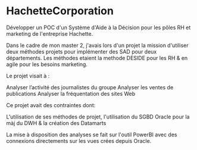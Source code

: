 # HachetteCorporation
Développer un POC d'un Système d'Aide à la Décision pour les pôles RH et marketing de l'entreprise Hachette. 

Dans le cadre de mon master 2, j'avais lors d'un projet la mission d'utiliser deux méthodes projets pour implémenter des SAD pour deux départements. 
Les méthodes etaient la methode DESIDE pour les RH & en agile pour les besoins marketing.

Le projet visait à :

Analyser l’activité des journalistes du groupe 
Analyser les ventes de publications
Analyser la fréquentation des sites Web

Ce projet avait des contraintes dont:

L'utilisation de ses méthodes de projet, l'utilisation du SGBD Oracle pour la màj du DWH & la création des Datamarts

La mise à disposition des analyses se fait sur l'outil PowerBI avec des connexions directements sur les vues crées depuis Oracle. 

